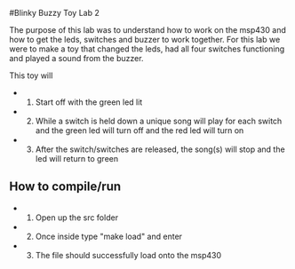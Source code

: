 #Blinky Buzzy Toy Lab 2

The purpose of this lab was to understand how to work on the msp430 and how to
get the leds, switches and buzzer to work together. For this lab we were to
make a toy that changed the leds, had all four switches functioning and played
a sound from the buzzer.

This toy will
* 1. Start off with the green led lit
* 2. While a switch is held down a unique song will play for each switch and
the green led will turn off and the red led will turn on
* 3. After the switch/switches are released, the song(s) will stop and the led
will return to green

## How to compile/run
* 1. Open up the src folder
* 2. Once inside type "make load" and enter
* 3. The file should successfully load onto the msp430
